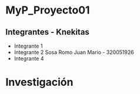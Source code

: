 # MyP_Proyecto01
## Integrantes - Knekitas
* Integrante 1
* Integrante 2
Sosa Romo Juan Mario - 320051926
* Integrante 4

# Investigación

